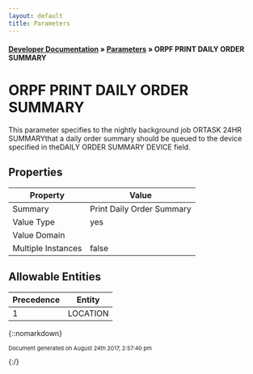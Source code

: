 ```yaml
---
layout: default
title: Parameters
---
```


#### [Developer Documentation](../index) &#187; [Parameters](TableOfContents) &#187; ORPF PRINT DAILY ORDER SUMMARY<br/>
# ORPF PRINT DAILY ORDER SUMMARY

This parameter specifies to the nightly background job ORTASK 24HR SUMMARYthat a daily order summary should be queued to the device specified in theDAILY ORDER SUMMARY DEVICE field.

## Properties

Property | Value
--- | ---
Summary | Print Daily Order Summary
Value Type | yes
Value Domain | 
Multiple Instances | false

## Allowable Entities

Precedence | Entity
--- | ---
1 | LOCATION

{::nomarkdown} <br/><p style="font-size: 11px">Document generated on August 24th 2017, 2:57:40 pm</p>{:/}